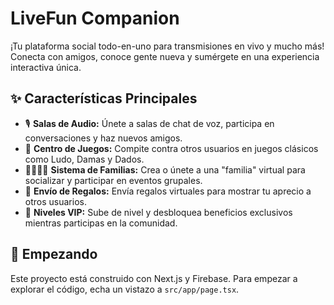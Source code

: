 # LiveFun Companion

¡Tu plataforma social todo-en-uno para transmisiones en vivo y mucho más! Conecta con amigos, conoce gente nueva y sumérgete en una experiencia interactiva única.

## ✨ Características Principales

- 🎙️ **Salas de Audio:** Únete a salas de chat de voz, participa en conversaciones y haz nuevos amigos.
- 🎲 **Centro de Juegos:** Compite contra otros usuarios en juegos clásicos como Ludo, Damas y Dados.
- 👨‍👩‍👧‍👦 **Sistema de Familias:** Crea o únete a una "familia" virtual para socializar y participar en eventos grupales.
- 🎁 **Envío de Regalos:** Envía regalos virtuales para mostrar tu aprecio a otros usuarios.
- 👑 **Niveles VIP:** Sube de nivel y desbloquea beneficios exclusivos mientras participas en la comunidad.

## 🚀 Empezando

Este proyecto está construido con Next.js y Firebase. Para empezar a explorar el código, echa un vistazo a `src/app/page.tsx`.
